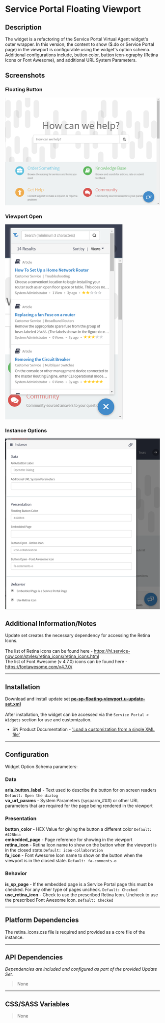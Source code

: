 # Service Portal Floating Viewport

## Description

The widget is a refactoring of the Service Portal Virtual Agent widget's outer wrapper.  In this version, the content to show  ($.do or Service Portal page) in the viewport is configurable using the widget's option schema.  Additional configurations include, button color, button icon-ography (Retina Icons or Font Awesome), and additional URL System Parameters.

## Screenshots
### Floating Button
![alt text](../images/pe-sp-floating-viewport-button.png "Floating Button")
### Viewport Open
![alt text](../images/pe-sp-floating-viewport-open.png "Viewport Open")
### Instance Options
![alt text](../images/pe-sp-floating-viewport-instance-options.png "Instance Options")

## Additional Information/Notes
Update set creates the necessary dependency for accessing the Retina Icons.<br/>  
The list of Retina icons can be found here - https://hi.service-now.com/styles/retina_icons/retina_icons.html<br/>
The list of Font Awesome (v 4.7.0) icons can be found here - https://fontawesome.com/v4.7.0/<br/>


---
## Installation
Download and install update set **[pe-sp-floating-viewport.u-update-set.xml](https://github.com/platform-experience/serviceportal-widget-library/blob/master/pe-sp-floating-viewport/pe-sp-floating-viewport.u-update-set.xml)** <br/><br/>
After installation, the widget can be accessed via the `Service Portal > Widgets` section for use and customization.<br/>
* SN Product Documentation - ['Load a customization from a single XML file'](https://docs.servicenow.com/bundle/kingston-application-development/page/build/system-update-sets/task/t_SaveAnUpdateSetAsAnXMLFile.html)

---
## Configuration
Widget Option Schema parameters:

### Data
**aria_button_label** - Text used to describe the button for on screen readers `Default: Open the dialog `<br/>
**va_url_params** - System Parameters (sysparm_###) or other URL parameters that are required for the page being rendered in the viewport<br/>
### Presentation
**button_color** - HEX Value for giving the button a different color `Default: #428bca`<br/>
**embedded_page** - Page reference for showing in the viewport<br/>
**retina_icon** - Retina Icon name to show on the button when the viewport is in the closed state.`Default: icon-collaboration`<br/>
**fa_icon** - Font Awesome Icon name to show on the button when the viewport is in the closed state. `Default: fa-comments-o `<br/>
### Behavior
**is_sp_page** - If the embedded page is a Service Portal page this must be checked.  For any other type of pages uncheck. `Default: Checked`<br/>
**use_retina_icon** - Check to use the prescribed Retina Icon. Uncheck to use the prescribed Font Awesome icon. `Default: Checked` <br/>

---
## Platform Dependencies

The retina_icons.css file is required and provided as a core file of the instance.

---
## API Dependencies
<i>Dependencies are included and configured as part of the provided Update Set.</i>
> None

---
## CSS/SASS Variables
> None
